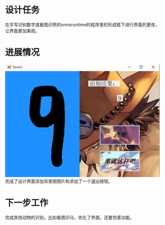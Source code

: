# 设计任务
在手写识别数字或看图识熊的onnxruntime的程序里的形成框下进行界面的更改，让界面更加美观。

# 进展情况

![](./media/1.jpg)
完成了设计界面添加背景图图片和添加了一个退出按钮。


# 下一步工作
完成其他动物的识别，比如看图识马，优化了界面，还要完善功能。
